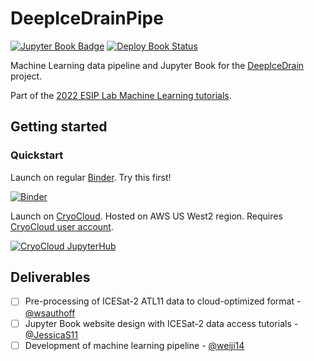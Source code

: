 # DeepIceDrainPipe

[![Jupyter Book Badge](https://jupyterbook.org/badge.svg)](https://geo-smart.github.io/deepicedrainpipe)
[![Deploy Book Status](https://github.com/geo-smart/deepicedrainpipe/actions/workflows/deploy-book.yml/badge.svg)](https://github.com/geo-smart/deepicedrainpipe/actions/workflows/deploy-book.yml)

Machine Learning data pipeline and Jupyter Book for the
[DeepIceDrain](https://github.com/weiji14/deepicedrain) project.

Part of the
[2022 ESIP Lab Machine Learning tutorials](https://www.esipfed.org/merge/esip-lab-update/ml-in-earth-science).


## Getting started

### Quickstart

Launch on regular [Binder](https://mybinder.readthedocs.io/en/latest/index.html).
Try this first!

[![Binder](https://mybinder.org/badge_logo.svg)](https://mybinder.org/v2/gh/geo-smart/deepicedrainpipe/main)

Launch on [CryoCloud](https://cryointhecloud.com). Hosted on AWS US West2 region.
Requires [CryoCloud user account](https://book.cryointhecloud.com/content/Getting_Started.html).

[![CryoCloud JupyterHub](https://img.shields.io/badge/launch-CryoCloud-lightblue?logo=jupyter)](https://hub.cryointhecloud.com/hub/user-redirect/git-pull?repo=https%3A%2F%2Fgithub.com%2Fgeo-smart%2Fdeepicedrainpipe&urlpath=lab%2Ftree%2Fdeepicedrainpipe%2F&branch=main)


## Deliverables

- [ ] Pre-processing of ICESat-2 ATL11 data to cloud-optimized format - [@wsauthoff](https://github.com/wsauthoff)
- [ ] Jupyter Book website design with ICESat-2 data access tutorials - [@JessicaS11](https://github.com/JessicaS11)
- [ ] Development of machine learning pipeline - [@weiji14](https://github.com/weiji14)
